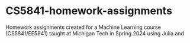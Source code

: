 # CS5841-homework-assignments
Homework assignments created for a Machine Learning course (CS5841/EE5841) taught at Michigan Tech in Spring 2024 using Julia and 
